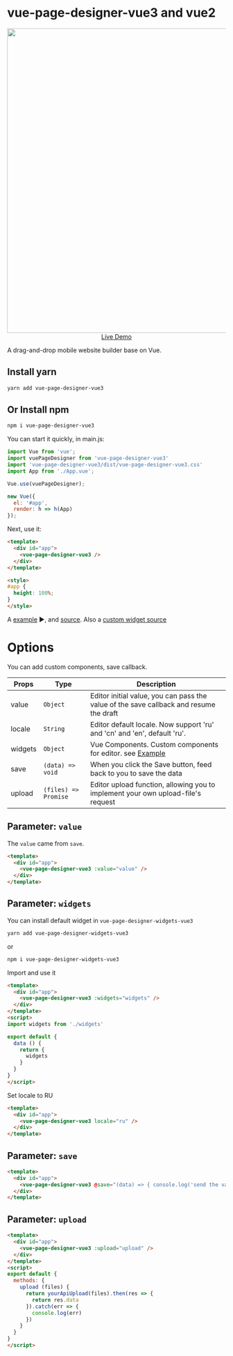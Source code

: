 # vue-page-designer-vue3 and vue2

<p align="center">
  <a href="https://ASVVIZIT.github.io/vue-page-designer-vue3/" target="_blank">
    <img src="screen.png" width="700px">
    <br>
    Live Demo
  </a>
</p>

A drag-and-drop mobile website builder base on Vue.

## Install yarn

```bash
yarn add vue-page-designer-vue3
```


## Or Install npm

```bash
npm i vue-page-designer-vue3
```

You can start it quickly, in main.js:

```js
import Vue from 'vue';
import vuePageDesigner from 'vue-page-designer-vue3'
import 'vue-page-designer-vue3/dist/vue-page-designer-vue3.css'
import App from './App.vue';

Vue.use(vuePageDesigner);

new Vue({
  el: '#app',
  render: h => h(App)
});
```

Next, use it:

```html
<template>
  <div id="app">
    <vue-page-designer-vue3 />
  </div>
</template>

<style>
#app {
  height: 100%;
}
</style>
```

A [example](https://ASVVIZIT.github.io/vue-page-designer-vue3/) ▶️, and [source](./example/). Also a [custom widget source](./example/widgets)

# Options

You can add custom components, save callback.

| Props | Type | Description |
| -------- | -------- | -------- |
| value | `Object` | Editor initial value, you can pass the value of the save callback and resume the draft |
| locale | `String` | Editor default locale. Now support 'ru' and 'cn' and 'en', default 'ru'. |
| widgets | `Object` | Vue Components. Custom components for editor. see [Example](https://github.com/ASVVIZIT/vue-page-designer-widgets-vue3/blob/master/src/index.js) |
| save | `(data) => void` | When you click the Save button, feed back to you to save the data |
| upload | `(files) => Promise` | Editor upload function, allowing you to implement your own upload-file's request |

## Parameter: `value`

The `value` came from `save`.

```html
<template>
  <div id="app">
    <vue-page-designer-vue3 :value="value" />
  </div>
</template>
```

## Parameter: `widgets`

You can install default widget in `vue-page-designer-widgets-vue3`

```bash
yarn add vue-page-designer-widgets-vue3
```
or 

```bash
npm i vue-page-designer-widgets-vue3
```

Import and use it

```html
<template>
  <div id="app">
    <vue-page-designer-vue3 :widgets="widgets" />
  </div>
</template>
<script>
import widgets from './widgets'

export default {
  data () {
    return {
      widgets
    }
  }
}
</script>
```

Set locale to RU

```html
<template>
  <div id="app">
    <vue-page-designer-vue3 locale="ru" />
  </div>
</template>
```

## Parameter: `save`

```html
<template>
  <div id="app">
    <vue-page-designer-vue3 @save="(data) => { console.log('send the value data to your server', data) }" />
  </div>
</template>
```

## Parameter: `upload`

```html
<template>
  <div id="app">
    <vue-page-designer-vue3 :upload="upload" />
  </div>
</template>
<script>
export default {
  methods: {
    upload (files) {
      return yourApiUpload(files).then(res => {
        return res.data
      }).catch(err => {
        console.log(err)
      })
    }
  }
}
</script>
```
